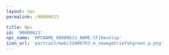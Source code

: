 ```yaml
---
layout: npc
permalink: /90000613

title: Npc
id: '90000613'
npc_name: 'NPCNAME_90000613_NAME:[F]Develop'
icon_url: 'portrait/mob/21000763_m_sewagetriofatgreen_p.png'
---
```

